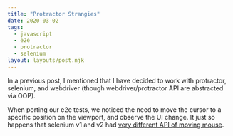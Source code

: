 ```yaml
---
title: "Protractor Strangies"
date: 2020-03-02
tags:
  - javascript
  - e2e
  - protractor
  - selenium
layout: layouts/post.njk
---
```

In a previous post, I mentioned that I have decided to work with protractor, selenium, and webdriver (though webdriver/protractor API are abstracted via OOP).

When porting our e2e tests, we noticed the need to move the cursor to a specific position on the viewport, and observe the UI change. It just so happens that selenium v1 and v2 had [very different API of moving mouse](https://stackoverflow.com/a/53108677/6059235).